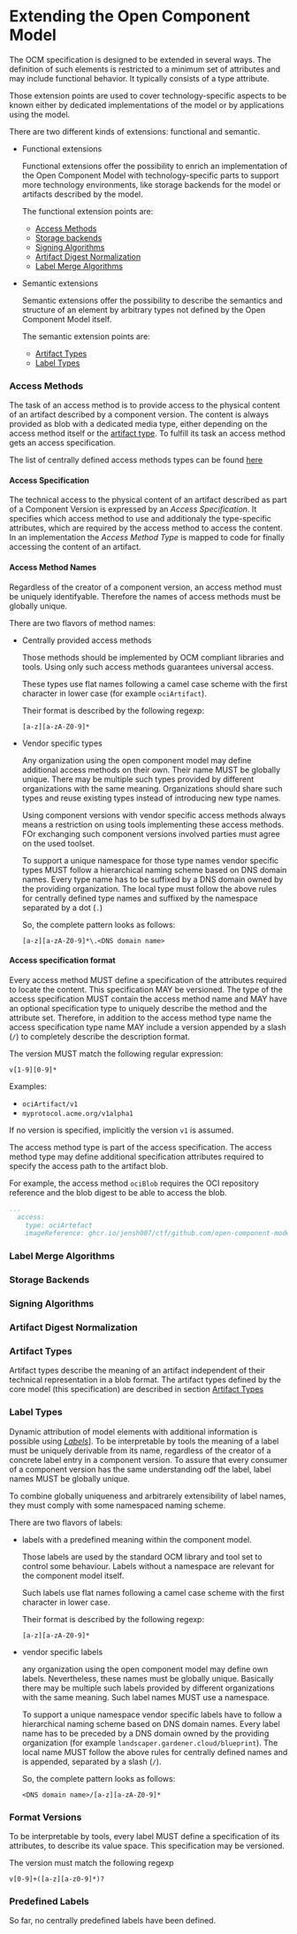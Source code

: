 # Extending the Open Component Model

The OCM specification is designed to be extended in several ways. The definition of such elements is restricted to a minimum set of attributes and may include functional behavior. It typically consists of a type attribute.

Those extension points are used to cover technology-specific aspects to be known either by dedicated implementations of the model or by applications using the model.

There are two different kinds of extensions: functional and semantic.

- Functional extensions

  Functional extensions offer the possibility to enrich an implementation of the Open Component Model with technology-specific parts to support more technology environments, like storage backends for the model or artifacts described by the model.

  The functional extension points are:

  - [Access Methods](#access-methods)
  - [Storage backends](#storage-backends)
  - [Signing Algorithms](#signing-algorithms)
  - [Artifact Digest Normalization](#artifact-digest-normalization)
  - [Label Merge Algorithms](#lable-merge-algorithms)

- Semantic extensions
  
  Semantic extensions offer the possibility to describe the semantics and structure of an element
  by arbitrary types not defined by the Open Component Model itself.

  The semantic extension points are:

  - [Artifact Types](#artifact-types)
  - [Label Types](#label-types)


### Access Methods

The task of an access method is to provide access to the physical content of an artifact described by a component version.
The content is always provided as blob with a dedicated media type, either depending on the access method itself
or the [artifact type](#artifact-types). To fulfill its task an access method gets an access specification.

The list of centrally defined access methods types can be found [here](../04-extensions/02-access-types/README.md)

#### Access Specification

The technical access to the physical content of an artifact described as part of a Component Version is expressed
by an *Access Specification*. It specifies which access method to use and additionaly the type-specific attributes,
which are required by the access method to access the content. In an implementation the *Access Method Type* is mapped
to code for finally accessing the content of an artifact.

#### Access Method Names

Regardless of the creator of a component version, an access method must be uniquely identifyable. 
Therefore the names of access methods must be globally unique.

There are two flavors of method names:

- Centrally provided access methods

  Those methods should be implemented by OCM compliant libraries and tools. Using only such
  access methods guarantees universal access.

  These types use flat names following a camel case scheme with the first character in lower case (for example `ociArtifact`).

  Their format is described by the following regexp:

  ```regexp
  [a-z][a-zA-Z0-9]*
  ```

- Vendor specific types

  Any organization using the open component model may define additional access methods on their own.
  Their name MUST be globally unique. There may be multiple such types provided by different organizations with the same meaning.
  Organizations should share such types and reuse existing types instead of introducing new type names.

  Using component versions with vendor specific access methods always means a restriction on using tools
  implementing these access methods. FOr exchanging such component versions involved parties must agree on the used toolset.

  To support a unique namespace for those type names vendor specific types MUST follow a hierarchical naming scheme
  based on DNS domain names. Every type name has to be suffixed by a DNS domain owned by the providing organization.
  The local type must follow the above rules for centrally defined type names and suffixed by the namespace separated by a dot (`.`)

  So, the complete pattern looks as follows:

  ```regexp
  [a-z][a-zA-Z0-9]*\.<DNS domain name>
  ```

#### Access specification format

Every access method MUST define a specification of the attributes required to locate the content.
This specification MAY be versioned. The type of the access specification MUST contain the access method name
and MAY have an optional specification type to uniquely describe the method and the attribute set.
Therefore, in addition to the access method type name the access specification type name MAY include
a version appended by a slash (`/`) to completely describe the description format.

The version MUST match the following regular expression:

```regexp
v[1-9][0-9]*
```

Examples:
- `ociArtifact/v1`
- `myprotocol.acme.org/v1alpha1`


If no version is specified, implicitly the version `v1` is assumed.

The access method type is part of the access specification. The access method type may define additional specification attributes required to specify the access path to the artifact blob.

For example, the access method `ociBlob` requires the OCI repository reference and the blob digest to be able to access the blob.

```yaml
...
  access:
    type: ociArtefact
    imageReference: ghcr.io/jensh007/ctf/github.com/open-component-model/ocmechoserver/echoserver:0.1.0
```



### Label Merge Algorithms

### Storage Backends

### Signing Algorithms

### Artifact Digest Normalization

### Artifact Types 

Artifact types describe the meaning of an artifact independent of their technical representation in a blob format.
The artifact types defined by the core model (this specification) are described
in section [Artifact Types](02-elements-toplevel.md#artifact-types)

### Label Types

Dynamic attribution of model elements with additional information is possible using [*Labels*](./03-elements-sub.md#labels)].
To be interpretable by tools the meaning of a label must be uniquely derivable from its name,
regardless of the creator of a concrete label entry in a component version.
To assure that every consumer of a component version has the same understanding odf the label,
label names MUST be globally unique. 

To combine globally uniqueness and arbitrarely extensibility of label names,
they must comply with some namespaced naming scheme.

There are two flavors of labels:

- labels with a predefined meaning within the component model.

  Those labels are used by the standard OCM library and tool set to control some behaviour.
  Labels without a namespace are relevant for the component model itself.

  Such labels use flat names following a camel case scheme with the first character in lower case.

  Their format is described by the following regexp:

  ```regexp
  [a-z][a-zA-Z0-9]*
  ```

- vendor specific labels

  any organization using the open component model may define own labels.
  Nevertheless, these names must be globally unique.
  Basically there may be multiple such labels provided by different organizations
  with the same meaning. Such label names MUST use a namespace.

  To support a unique namespace vendor specific labels
  have to follow a hierarchical naming scheme based on DNS domain names.
  Every label name has to be preceded by a DNS domain owned by the providing
  organization (for example `landscaper.gardener.cloud/blueprint`).
  The local name MUST follow the above rules for centrally defined names
  and is appended, separated by a slash (`/`).

  So, the complete pattern looks as follows:

  ```regexp
  <DNS domain name>/[a-z][a-zA-Z0-9]*
  ```

### Format Versions

To be interpretable by tools, every label MUST define a specification of its attributes,
to describe its value space. This specification may be versioned.

The version must match the following regexp

```regexp
v[0-9]+([a-z][a-z0-9]*)?
```

### Predefined Labels

So far, no centrally predefined labels have been defined.
